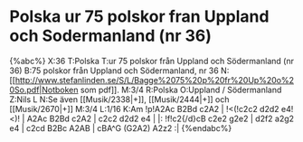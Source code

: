 # Polska ur 75 polskor fran Uppland och Sodermanland (nr 36)

{%abc%}
X:36
T:Polska 
T:ur 75 polskor från Uppland och Södermanland (nr 36)
B:75 polskor från Uppland och Södermanland, nr 36
N:[[http://www.stefanlinden.se/S/L/Bagge%2075%20p%20fr%20Up%20o%20So.pdf|Notboken som pdf]]. 
M:3/4
R:Polska
O:Uppland / Södermanland
Z:Nils L
N:Se även [[Musik/2338|+]], [[Musik/2444|+]] och [[Musik/2670|+]]
M:3/4
L:1/16
K:Am
!p!A2Ac B2Bd c2A2 | !<(!c2c2 d2d2 e4!<)! | A2Ac B2Bd c2A2 | c2c2 d2d2 e4 |
|: !f!c2{/d}cB c2e2 g2e2 | d2f2 a2g2 e4 | c2cd B2Bc A2AB | cBA^G (G2A2) A2z2 :|
{%endabc%}
